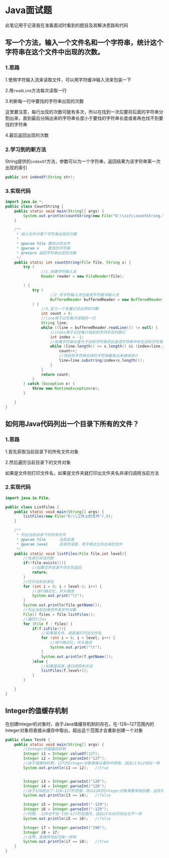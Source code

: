 # Java面试题

此笔记用于记录我在准备面试时看到的题目及其解决思路和代码



## 写一个方法，输入一个文件名和一个字符串，统计这个字符串在这个文件中出现的次数。

### 1.思路

1.使用字符输入流来读取文件，可以用字符缓冲输入流来包装一下

2.用`readLine`方法每次读取一行

3.判断每一行中要找的字符串出现的次数

这里要注意，每行出现的次数可能有多次，所以在找到一次后要将后面的字符串分割出来，直到最后分隔出来的字符串长度小于要找的字符串长度或者再也找不到要找的字符串

4.最后返回出现的次数



### 2.学习到的新方法

String提供的`indexOf`方法，参数可以为一个字符串，返回结果为该字符串第一次出现的索引

```java
public int indexOf(String str);
```



### 3.实现代码

```java
import java.io.*;
public class CountString {
    public static void main(String[] args) {
        System.out.println(countString(new File("D:\\zzz\\countString.txt"), "明月"));
    }

    /**
     * 统计文件中某个字符串出现的次数
     *
     * @param file 要统计的文件
     * @param s    要找的字符串
     * @return 返回字符串出现的次数
     */
    public static int countString(File file, String s) {
        try (
                //1.创建字符输入流
                Reader reader = new FileReader(file);

        ) {
            try (
                    //2.将字符输入流包装成字符缓冲输入流
                    BufferedReader bufferedReader = new BufferedReader(reader);
            ) {
                //3.定义一个变量记住出现的次数
                int count = 0;
                //line用于记住每次读取的一行
                String line;
                while ((line = bufferedReader.readLine()) != null) {
                    //index用于记住每行找到的字符所在的索引
                    int index = -1;
                    //如果字符串长度大于目标字符串的长度或字符串中存在目标字符串才计数
                    while (line.length() >= s.length() && (index=line.indexOf(s)) != -1) {
                        count++;
                        //将目标字符串后续的字符串截取出来继续统计
                        line=line.substring(index+s.length());
                    }
                }
                return count;
            }
        } catch (Exception e) {
            throw new RuntimeException(e);
        }

    }
}
```



## 如何用Java代码列出一个目录下所有的文件？

### 1.思路

1.首先获取当前目录下的所有文件对象

2.然后遍历当前目录下的文件对象

如果是文件则打印文件名，如果是文件夹就打印出文件夹名并递归调用当前方法



### 2.实现代码

```java
import java.io.File;

public class ListFiles {
    public static void main(String[] args) {
        listFiles(new File("D:\\工作上的文件"),0);
    }

    /**
     * 列出当前目录下的所有文件
     * @param file      当前目录
     * @param level     目录的深度，用于格式化列出来的文件
     */
    public static void listFiles(File file,int level){
        //先进行非法判断
        if(!file.exists()){
            //如果文件目录不存在则返回
            return;
        }
        //打印当前目录名
        for (int i = 0; i < level-1; i++) {
            //进行格式化，开头缩进
            System.out.print("\t");
        }
        System.out.println(file.getName());
        //列出当前目录的所有文件对象
        File[] files = file.listFiles();
        //遍历files
        for (File f : files) {
            if(f.isFile()){
                //如果是文件，就直接打印出文件名
                for (int i = 0; i < level; i++) {
                    //进行格式化，开头缩进
                    System.out.print("\t");
                }
                System.out.println(f.getName());
            }else {
                //如果是目录,递归调用本方法
                listFiles(f,level+1);
            }
        }

    }
}
```



## Integer的值缓存机制

在创建Integer的对象时，由于Java值缓存机制的存在，在-128~127范围内的Integer对象将直接从缓存中取出，超出这个范围才会重新创建一个对象

```java
public class Test6 {
    public static void main(String[] args) {
        //Integer的值缓存机制
        Integer i1 = Integer.valueOf(127);
        Integer i2 = Integer.parseInt("127");
        //由于值缓存机制，127的Integer对象直接从缓存中获取，因此i1与i2地址一样
        System.out.println(i1 == i2);   //true


        Integer i3 = Integer.parseInt("128");
        Integer i4 = Integer.parseInt("128");
        //由于128超出了-128~127的范围，所以128的Integer对象需要单独创建，这会导致i3与i4的地址不一致
        System.out.println(i3 == i4);   //false

        Integer i5 = Integer.parseInt("-129");
        Integer i6 = Integer.parseInt("-129");
        //同理，-129也不在-128~127的范围内，因此i5与i6的地址也不一样
        System.out.println(i5 == i6);   //false

        Integer i7 = Integer.parseInt("190");
        Integer i8 = i7;
        //当然，直接传地址可能一样哈
        System.out.println(i7 == i8);   //true
    }
}
```
